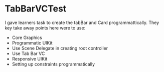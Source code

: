# TabBarVCTest


I gave learners task to create the tabBar and Card programmattically.
They key take away points here were to use:
- Core Graphics
- Programmatic UIKit
- Use Scene Delegate in creating root controller
- Use Tab Bar VC
- Responsive UIKit
- Setting up constraints programmatically
